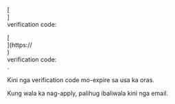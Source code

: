 [<br host>]<br action>verification code:<br code>

[<br host>](https://<br host>)<br action>verification code:<br code>.

Kini nga verification code mo-expire sa usa ka oras.

Kung wala ka nag-apply, palihug ibaliwala kini nga email.